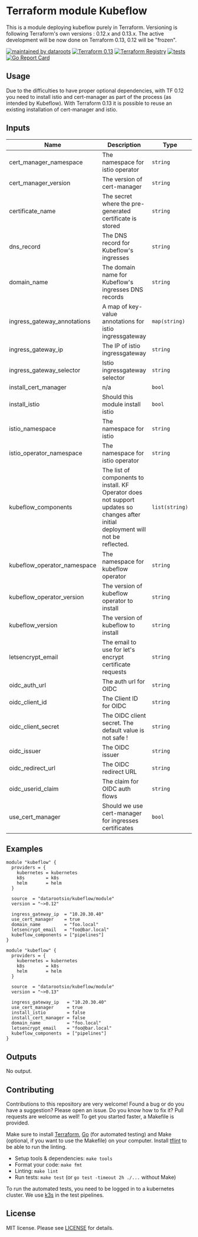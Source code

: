 # Terraform module Kubeflow

This is a module deploying kubeflow purely in Terraform. Versioning is following Terraform's own versions : 0.12.x and 0.13.x. The active development will be now done on Terraform 0.13, 0.12 will be "frozen".

[![maintained by dataroots](https://img.shields.io/badge/maintained%20by-dataroots-%2300b189)](https://dataroots.io)
[![Terraform 0.13](https://img.shields.io/badge/terraform-0.13-%23623CE4)](https://www.terraform.io)
[![Terraform Registry](https://img.shields.io/badge/terraform-registry-%23623CE4)](https://registry.terraform.io/modules/datarootsio/kubeflow/module/)
[![tests](https://github.com/datarootsio/terraform-module-kubeflow/workflows/tests/badge.svg?branch=master)](https://github.com/datarootsio/terraform-module-kubeflow/actions)
[![Go Report Card](https://goreportcard.com/badge/github.com/datarootsio/terraform-module-kubeflow)](https://goreportcard.com/report/github.com/datarootsio/terraform-module-kubeflow)

## Usage

Due to the difficulties to have proper optional dependencies, with TF 0.12 you need to install istio and cert-manager as part of the process (as intended by Kubeflow). With Terraform 0.13 it is possible to reuse an existing installation of cert-manager and istio.

## Inputs

| Name | Description | Type | Default | Required |
|------|-------------|------|---------|:--------:|
| cert\_manager\_namespace | The namespace for istio operator | `string` | `"cert-manager"` | no |
| cert\_manager\_version | The version of cert-manager | `string` | `"v0.16.1"` | no |
| certificate\_name | The secret where the pre-generated certificate is stored | `string` | `""` | no |
| dns\_record | The DNS record for Kubeflow's ingresses | `string` | `"kubeflow"` | no |
| domain\_name | The domain name for Kubeflow's ingresses DNS records | `string` | `""` | no |
| ingress\_gateway\_annotations | A map of key-value annotations for istio ingressgateway | `map(string)` | `{}` | no |
| ingress\_gateway\_ip | The IP of istio ingressgateway | `string` | `""` | no |
| ingress\_gateway\_selector | Istio ingressgateway selector | `string` | `"ingressgateway"` | no |
| install\_cert\_manager | n/a | `bool` | `false` | no |
| install\_istio | Should this module install istio | `bool` | `false` | no |
| istio\_namespace | The namespace for istio | `string` | `"istio-system"` | no |
| istio\_operator\_namespace | The namespace for istio operator | `string` | `"istio-operator"` | no |
| kubeflow\_components | The list of components to install. KF Operator does not support updates so changes after initial deployment will not be reflected. | `list(string)` | <pre>[<br>  "jupyter",<br>  "spark",<br>  "pytorch",<br>  "knative",<br>  "spartakus",<br>  "tensorflow",<br>  "katib",<br>  "pipelines",<br>  "seldon"<br>]</pre> | no |
| kubeflow\_operator\_namespace | The namespace for kubeflow operator | `string` | `"kubeflow-operator"` | no |
| kubeflow\_operator\_version | The version of kubeflow operator to install | `string` | `"1.1.0"` | no |
| kubeflow\_version | The version of kubeflow to install | `string` | `"1.1.0"` | no |
| letsencrypt\_email | The email to use for let's encrypt certificate requests | `string` | `""` | no |
| oidc\_auth\_url | The auth url for OIDC | `string` | `"/dex/auth"` | no |
| oidc\_client\_id | The Client ID for OIDC | `string` | `"kubeflow-oidc-authservice"` | no |
| oidc\_client\_secret | The OIDC client secret. The default value is not safe ! | `string` | `"pUBnBOY80SnXgjibTYM9ZWNzY2xreNGQok"` | no |
| oidc\_issuer | The OIDC issuer | `string` | `"http://dex.auth.svc.cluster.local:5556/dex"` | no |
| oidc\_redirect\_url | The OIDC redirect URL | `string` | `"/login/oidc"` | no |
| oidc\_userid\_claim | The claim for OIDC auth flows | `string` | `"email"` | no |
| use\_cert\_manager | Should we use cert-manager for ingresses certificates | `bool` | `false` | no |

## Examples

```hcl
module "kubeflow" {
  providers = {
    kubernetes = kubernetes
    k8s        = k8s
    helm       = helm
  }

  source  = "datarootsio/kubeflow/module"
  version = "~>0.12"

  ingress_gateway_ip  = "10.20.30.40"
  use_cert_manager    = true
  domain_name         = "foo.local"
  letsencrypt_email   = "foo@bar.local"
  kubeflow_components = ["pipelines"]
}
```

```hcl
module "kubeflow" {
  providers = {
    kubernetes = kubernetes
    k8s        = k8s
    helm       = helm
  }

  source  = "datarootsio/kubeflow/module"
  version = "~>0.13"

  ingress_gateway_ip   = "10.20.30.40"
  use_cert_manager     = true
  install_istio        = false
  install_cert_manager = false
  domain_name          = "foo.local"
  letsencrypt_email    = "foo@bar.local"
  kubeflow_components  = ["pipelines"]
}
```

## Outputs

No output.

## Contributing

Contributions to this repository are very welcome! Found a bug or do you have a suggestion? Please open an issue. Do you know how to fix it? Pull requests are welcome as well! To get you started faster, a Makefile is provided.

Make sure to install [Terraform](https://learn.hashicorp.com/terraform/getting-started/install.html), [Go](https://golang.org/doc/install) (for automated testing) and Make (optional, if you want to use the Makefile) on your computer. Install [tflint](https://github.com/terraform-linters/tflint) to be able to run the linting.

* Setup tools & dependencies: `make tools`
* Format your code: `make fmt`
* Linting: `make lint`
* Run tests: `make test` (or `go test -timeout 2h ./...` without Make)

To run the automated tests, you need to be logged in to a kubernetes cluster. We use [k3s](https://k3s.io/) in the test pipelines.

## License

MIT license. Please see [LICENSE](LICENSE.md) for details.